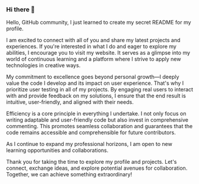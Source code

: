 ### Hi there 👋
Hello, GitHub community, I just learned to create my secret README for my profile. 

I am excited to connect with all of you and share my latest projects and experiences. If you're interested in what I do and eager to explore my abilities, I encourage you to visit my website. It serves as a glimpse into my world of continuous learning and a platform where I strive to apply new technologies in creative ways.

My commitment to excellence goes beyond personal growth—I deeply value the code I develop and its impact on user experience. That's why I prioritize user testing in all of my projects. By engaging real users to interact with and provide feedback on my solutions, I ensure that the end result is intuitive, user-friendly, and aligned with their needs.

Efficiency is a core principle in everything I undertake. I not only focus on writing adaptable and user-friendly code but also invest in comprehensive commenting. This promotes seamless collaboration and guarantees that the code remains accessible and comprehensible for future contributors.

As I continue to expand my professional horizons, I am open to new learning opportunities and collaborations.

Thank you for taking the time to explore my profile and projects. Let's connect, exchange ideas, and explore potential avenues for collaboration. Together, we can achieve something extraordinary!

<!--
**aleonel/aleonel** is a ✨ _special_ ✨ repository because its `README.md` (this file) appears on your GitHub profile.

Here are some ideas to get you started:

- 🔭 I’m currently working on ...
- 🌱 I’m currently learning ...
- 👯 I’m looking to collaborate on ...
- 🤔 I’m looking for help with ...
- 💬 Ask me about ...
- 📫 How to reach me: ...
- 😄 Pronouns: ...
- ⚡ Fun fact: ...
-->
